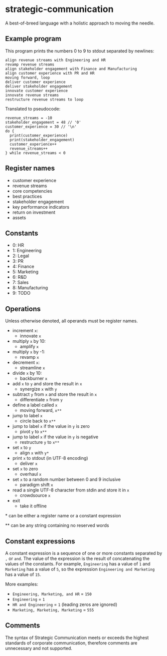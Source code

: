 # strategic-communication
A best-of-breed language with a holistic approach to moving the needle.

## Example program
This program prints the numbers 0 to 9 to stdout separated by newlines:
```
align revenue streams with Engineering and HR
revamp revenue streams
align stakeholder engagement with Finance and Manufacturing
align customer experience with PR and HR
moving forward, loop
deliver customer experience
deliver stakeholder engagement
innovate customer experience
innovate revenue streams
restructure revenue streams to loop
```
Translated to pseudocode:
```
revenue_streams = -10
stakeholder_engagement = 48 // '0'
customer_experience = 30 // '\n'
do {
  print(customer_experience)
  print(stakeholder_engagement)
  customer_experience++
  revenue_streams++
} while revenue_streams < 0
```

## Register names
* customer experience
* revenue streams
* core competencies
* best practices
* stakeholder engagement
* key performance indicators
* return on investment
* assets

## Constants
* 0: HR
* 1: Engineering
* 2: Legal
* 3: PR
* 4: Finance
* 5: Marketing
* 6: R&D
* 7: Sales
* 8: Manufacturing
* 9: TODO

## Operations
Unless otherwise denoted, all operands must be register names.
* increment `x`:
  * innovate `x`
* multiply `x` by 10:
  * amplify `x`
* multiply `x` by -1:
  * revamp `x`
* decrement `x`:
  * streamline `x`
* divide `x` by 10:
  * backburner `x`
* add `x` to `y` and store the result in `x`
  * synergize `x` with `y`
* subtract `y` from `x` and store the result in `x`
  * differentiate `x` from `y`
* define a label called `x`
  * moving forward, `x**`
* jump to label `x`
  * circle back to `x**`
* jump to label `x` if the value in `y` is zero
  * pivot `y` to `x**`
* jump to label `x` if the value in `y` is negative
  * restructure `y` to `x**`
* set `x` to `y`
  * align `x` with `y*`
* print `x` to stdout (in UTF-8 encoding)
  * deliver `x`
* set `x` to zero
  * overhaul `x`
* set `x` to a random number between 0 and 9 inclusive
  * paradigm shift `x`
* read a single UTF-8 character from stdin and store it in `x`
  * crowdsource `x`
* exit
  * take it offline

\* can be either a register name or a constant expression

\** can be any string containing no reserved words

## Constant expressions
A constant expression is a sequence of one or more constants separated by `,` or `and`. The value of the expression is the result of concatenating the values of the constants. For example, `Engineering` has a value of `1` and `Marketing` has a value of `5`, so the expression `Engineering and Marketing` has a value of `15`.

More examples:
* `Engineering, Marketing, and HR` = `150`
* `Engineering` = `1`
* `HR and Engineering` = `1` (leading zeros are ignored)
* `Marketing, Marketing, Marketing` = `555`

## Comments
The syntax of Strategic Communication meets or exceeds the highest standards of corporate communication, therefore comments are unnecessary and not supported.
